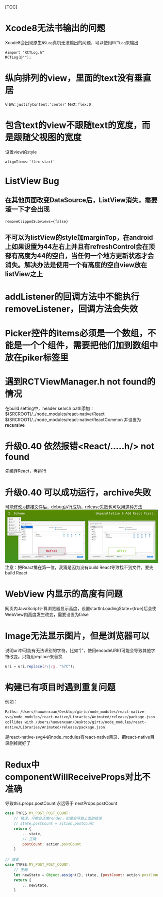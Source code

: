 [TOC]
# Xcode8无法书输出的问题

Xcode8会出现原生`NSLog`真机无法输出的问题，可以使用R`CTLog`来输出
```
#import "RCTLog.h"
RCTLog(@"");
```

# 纵向排列的view，里面的text没有垂直居
view:
`justifyContent:'center'`
text:
`flex:0`

# 包含text的view不跟随text的宽度，而是跟随父视图的宽度
设置view的style

```
alignItems:'flex-start'
```

# ListView Bug
## 在其他页面改变DataSource后，ListView消失，需要滚一下才会出现
```
removeClippedSubviews={false}
```
## 不可以为listView的style加marginTop，在android上如果设置为44左右上并且有refreshControl会在顶部有高度为44的空白，当任何一个地方更新状态才会消失。解决办法是使用一个有高度的空白view放在listView之上

# addListener的回调方法中不能执行removeListener，回调方法会失效

# Picker控件的items必须是一个数组，不能是一个个组件，需要把他们加到数组中放在piker标签里

# 遇到RCTViewManager.h not found的情况
在build setting中，header search path添加：
$(SRCROOT)/../node_modules/react-native/React
$(SRCROOT)/../node_modules/react-native/ReactCommon
并设置为**recursive**

# 升级0.40 依然报错<React/.....h/> not found
先编译React，再运行

# 升级0.40 可以成功运行，archive失败
可能修改.a链接文件后，debug运行成功，release失败也可以用这种方法
![](./media/3.png)
注意：把React排在第一位，我猜是因为没有build React导致找不到文件，要先build React

# WebView 内显示的高度有问题
网页内JavaScript计算浏览器显示高度，设置startInLoadingState={true}后会使WebView内高度发生改变，需要设置为false

# Image无法显示图片，但是浏览器可以
说明uri中可能有无法识别的字符，比如“|”，使用encodeURI()可能会导致其他字符改变，只能用replace来替换

```javascript
uri = uri.replace(/\|/g, "%7C");
```

# 构建已有项目时遇到重复问题
例如：

`
Paths: /Users/huowenxuan/Desktop/girtu/node_modules/react-native-svg/node_modules/react-native/Libraries/Animated/release/package.json collides with /Users/huowenxuan/Desktop/girtu/node_modules/react-native/Libraries/Animated/release/package.json
`

是react-native-svg中的node_modules有react-native目录，把react-native目录删掉就好了

# Redux中componentWillReceiveProps对比不准确
导致this.props.postCount 永远等于 nextProps.postCount

```javascript
case TYPES.MY_POST_POST_COUNT:
    // 错误，可能会正常render，但是会导致上面的错误
    // state.postCount = action.postCount
    return {
        ...state,
        // 正确
        postCount: action.postCount 
    }
    
// 或者
case TYPES.MY_POST_POST_COUNT:
    // 正确
    let newState = Object.assign({}, state, {postCount: action.postCount})
    return {
        ...newState,
    }
```



